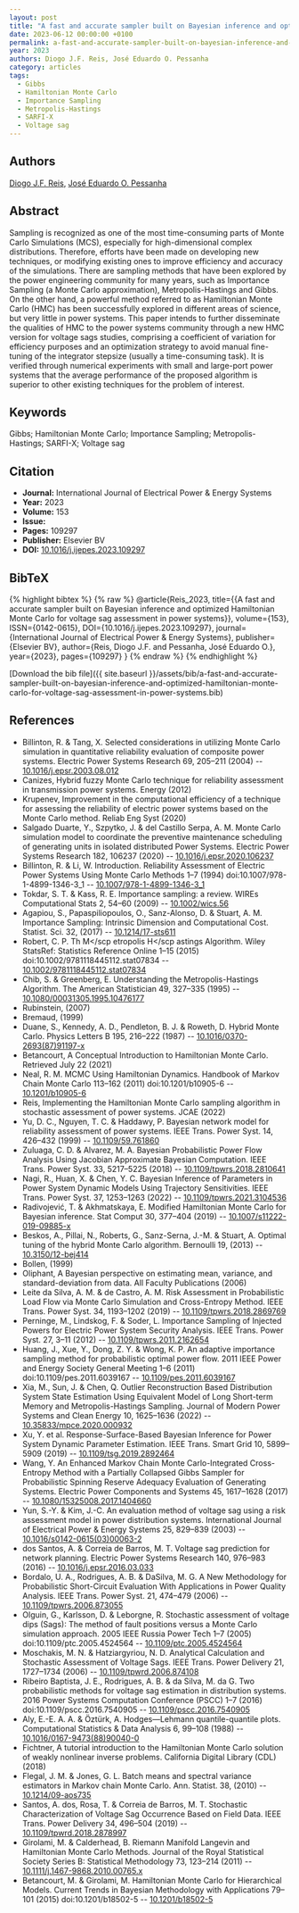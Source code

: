 ```yaml
---
layout: post
title: "A fast and accurate sampler built on Bayesian inference and optimized Hamiltonian Monte Carlo for voltage sag assessment in power systems"
date: 2023-06-12 00:00:00 +0100
permalink: a-fast-and-accurate-sampler-built-on-bayesian-inference-and-optimized-hamiltonian-monte-carlo-for-voltage-sag-assessment-in-power-systems
year: 2023
authors: Diogo J.F. Reis, José Eduardo O. Pessanha
category: articles
tags:
  - Gibbs
  - Hamiltonian Monte Carlo
  - Importance Sampling
  - Metropolis-Hastings
  - SARFI-X
  - Voltage sag
---
```

 
## Authors
[Diogo J.F. Reis](authors/diogo-j-f-reis), [José Eduardo O. Pessanha](authors/jose-eduardo-o-pessanha)
 
## Abstract
Sampling is recognized as one of the most time-consuming parts of Monte Carlo Simulations (MCS), especially for high-dimensional complex distributions. Therefore, efforts have been made on developing new techniques, or modifying existing ones to improve efficiency and accuracy of the simulations. There are sampling methods that have been explored by the power engineering community for many years, such as Importance Sampling (a Monte Carlo approximation), Metropolis-Hastings and Gibbs. On the other hand, a powerful method referred to as Hamiltonian Monte Carlo (HMC) has been successfully explored in different areas of science, but very little in power systems. This paper intends to further disseminate the qualities of HMC to the power systems community through a new HMC version for voltage sags studies, comprising a coefficient of variation for efficiency purposes and an optimization strategy to avoid manual fine-tuning of the integrator stepsize (usually a time-consuming task). It is verified through numerical experiments with small and large-port power systems that the average performance of the proposed algorithm is superior to other existing techniques for the problem of interest.
 
## Keywords
Gibbs; Hamiltonian Monte Carlo; Importance Sampling; Metropolis-Hastings; SARFI-X; Voltage sag
 
## Citation
- **Journal:** International Journal of Electrical Power &amp; Energy Systems
- **Year:** 2023
- **Volume:** 153
- **Issue:** 
- **Pages:** 109297
- **Publisher:** Elsevier BV
- **DOI:** [10.1016/j.ijepes.2023.109297](https://doi.org/10.1016/j.ijepes.2023.109297)
 
## BibTeX
{% highlight bibtex %}
{% raw %}
@article{Reis_2023,
  title={{A fast and accurate sampler built on Bayesian inference and optimized Hamiltonian Monte Carlo for voltage sag assessment in power systems}},
  volume={153},
  ISSN={0142-0615},
  DOI={10.1016/j.ijepes.2023.109297},
  journal={International Journal of Electrical Power &amp; Energy Systems},
  publisher={Elsevier BV},
  author={Reis, Diogo J.F. and Pessanha, José Eduardo O.},
  year={2023},
  pages={109297}
}
{% endraw %}
{% endhighlight %}
 
[Download the bib file]({{ site.baseurl }}/assets/bib/a-fast-and-accurate-sampler-built-on-bayesian-inference-and-optimized-hamiltonian-monte-carlo-for-voltage-sag-assessment-in-power-systems.bib)
 
## References
- Billinton, R. & Tang, X. Selected considerations in utilizing Monte Carlo simulation in quantitative reliability evaluation of composite power systems. Electric Power Systems Research 69, 205–211 (2004) -- [10.1016/j.epsr.2003.08.012](https://doi.org/10.1016/j.epsr.2003.08.012)
- Canizes, Hybrid fuzzy Monte Carlo technique for reliability assessment in transmission power systems. Energy (2012)
- Krupenev, Improvement in the computational efficiency of a technique for assessing the reliability of electric power systems based on the Monte Carlo method. Reliab Eng Syst (2020)
- Salgado Duarte, Y., Szpytko, J. & del Castillo Serpa, A. M. Monte Carlo simulation model to coordinate the preventive maintenance scheduling of generating units in isolated distributed Power Systems. Electric Power Systems Research 182, 106237 (2020) -- [10.1016/j.epsr.2020.106237](https://doi.org/10.1016/j.epsr.2020.106237)
- Billinton, R. & Li, W. Introduction. Reliability Assessment of Electric Power Systems Using Monte Carlo Methods 1–7 (1994) doi:10.1007/978-1-4899-1346-3_1 -- [10.1007/978-1-4899-1346-3_1](https://doi.org/10.1007/978-1-4899-1346-3_1)
- Tokdar, S. T. & Kass, R. E. Importance sampling: a review. WIREs Computational Stats 2, 54–60 (2009) -- [10.1002/wics.56](https://doi.org/10.1002/wics.56)
- Agapiou, S., Papaspiliopoulos, O., Sanz-Alonso, D. & Stuart, A. M. Importance Sampling: Intrinsic Dimension and Computational Cost. Statist. Sci. 32, (2017) -- [10.1214/17-sts611](https://doi.org/10.1214/17-sts611)
- Robert, C. P. Th            <scp>M</scp            etropolis            <scp>H</scp            astings Algorithm. Wiley StatsRef: Statistics Reference Online 1–15 (2015) doi:10.1002/9781118445112.stat07834 -- [10.1002/9781118445112.stat07834](https://doi.org/10.1002/9781118445112.stat07834)
- Chib, S. & Greenberg, E. Understanding the Metropolis-Hastings Algorithm. The American Statistician 49, 327–335 (1995) -- [10.1080/00031305.1995.10476177](https://doi.org/10.1080/00031305.1995.10476177)
- Rubinstein, (2007)
- Bremaud, (1999)
- Duane, S., Kennedy, A. D., Pendleton, B. J. & Roweth, D. Hybrid Monte Carlo. Physics Letters B 195, 216–222 (1987) -- [10.1016/0370-2693(87)91197-x](https://doi.org/10.1016/0370-2693(87)91197-x)
- Betancourt, A Conceptual Introduction to Hamiltonian Monte Carlo. Retrieved July 22 (2021)
- Neal, R. M. MCMC Using Hamiltonian Dynamics. Handbook of Markov Chain Monte Carlo 113–162 (2011) doi:10.1201/b10905-6 -- [10.1201/b10905-6](https://doi.org/10.1201/b10905-6)
- Reis, Implementing the Hamiltonian Monte Carlo sampling algorithm in stochastic assessment of power systems. JCAE (2022)
- Yu, D. C., Nguyen, T. C. & Haddawy, P. Bayesian network model for reliability assessment of power systems. IEEE Trans. Power Syst. 14, 426–432 (1999) -- [10.1109/59.761860](https://doi.org/10.1109/59.761860)
- Zuluaga, C. D. & Alvarez, M. A. Bayesian Probabilistic Power Flow Analysis Using Jacobian Approximate Bayesian Computation. IEEE Trans. Power Syst. 33, 5217–5225 (2018) -- [10.1109/tpwrs.2018.2810641](https://doi.org/10.1109/tpwrs.2018.2810641)
- Nagi, R., Huan, X. & Chen, Y. C. Bayesian Inference of Parameters in Power System Dynamic Models Using Trajectory Sensitivities. IEEE Trans. Power Syst. 37, 1253–1263 (2022) -- [10.1109/tpwrs.2021.3104536](https://doi.org/10.1109/tpwrs.2021.3104536)
- Radivojević, T. & Akhmatskaya, E. Modified Hamiltonian Monte Carlo for Bayesian inference. Stat Comput 30, 377–404 (2019) -- [10.1007/s11222-019-09885-x](https://doi.org/10.1007/s11222-019-09885-x)
- Beskos, A., Pillai, N., Roberts, G., Sanz-Serna, J.-M. & Stuart, A. Optimal tuning of the hybrid Monte Carlo algorithm. Bernoulli 19, (2013) -- [10.3150/12-bej414](https://doi.org/10.3150/12-bej414)
- Bollen, (1999)
- Oliphant, A Bayesian perspective on estimating mean, variance, and standard-deviation from data. All Faculty Publications (2006)
- Leite da Silva, A. M. & de Castro, A. M. Risk Assessment in Probabilistic Load Flow via Monte Carlo Simulation and Cross-Entropy Method. IEEE Trans. Power Syst. 34, 1193–1202 (2019) -- [10.1109/tpwrs.2018.2869769](https://doi.org/10.1109/tpwrs.2018.2869769)
- Perninge, M., Lindskog, F. & Soder, L. Importance Sampling of Injected Powers for Electric Power System Security Analysis. IEEE Trans. Power Syst. 27, 3–11 (2012) -- [10.1109/tpwrs.2011.2162654](https://doi.org/10.1109/tpwrs.2011.2162654)
- Huang, J., Xue, Y., Dong, Z. Y. & Wong, K. P. An adaptive importance sampling method for probabilistic optimal power flow. 2011 IEEE Power and Energy Society General Meeting 1–6 (2011) doi:10.1109/pes.2011.6039167 -- [10.1109/pes.2011.6039167](https://doi.org/10.1109/pes.2011.6039167)
- Xia, M., Sun, J. & Chen, Q. Outlier Reconstruction Based Distribution System State Estimation Using Equivalent Model of Long Short-term Memory and Metropolis-Hastings Sampling. Journal of Modern Power Systems and Clean Energy 10, 1625–1636 (2022) -- [10.35833/mpce.2020.000932](https://doi.org/10.35833/mpce.2020.000932)
- Xu, Y. et al. Response-Surface-Based Bayesian Inference for Power System Dynamic Parameter Estimation. IEEE Trans. Smart Grid 10, 5899–5909 (2019) -- [10.1109/tsg.2019.2892464](https://doi.org/10.1109/tsg.2019.2892464)
- Wang, Y. An Enhanced Markov Chain Monte Carlo-Integrated Cross-Entropy Method with a Partially Collapsed Gibbs Sampler for Probabilistic Spinning Reserve Adequacy Evaluation of Generating Systems. Electric Power Components and Systems 45, 1617–1628 (2017) -- [10.1080/15325008.2017.1404660](https://doi.org/10.1080/15325008.2017.1404660)
- Yun, S.-Y. & Kim, J.-C. An evaluation method of voltage sag using a risk assessment model in power distribution systems. International Journal of Electrical Power &amp; Energy Systems 25, 829–839 (2003) -- [10.1016/s0142-0615(03)00063-2](https://doi.org/10.1016/s0142-0615(03)00063-2)
- dos Santos, A. & Correia de Barros, M. T. Voltage sag prediction for network planning. Electric Power Systems Research 140, 976–983 (2016) -- [10.1016/j.epsr.2016.03.033](https://doi.org/10.1016/j.epsr.2016.03.033)
- Bordalo, U. A., Rodrigues, A. B. & DaSilva, M. G. A New Methodology for Probabilistic Short-Circuit Evaluation With Applications in Power Quality Analysis. IEEE Trans. Power Syst. 21, 474–479 (2006) -- [10.1109/tpwrs.2006.873055](https://doi.org/10.1109/tpwrs.2006.873055)
- Olguin, G., Karlsson, D. & Leborgne, R. Stochastic assessment of voltage dips (Sags): The method of fault positions versus a Monte Carlo simulation approach. 2005 IEEE Russia Power Tech 1–7 (2005) doi:10.1109/ptc.2005.4524564 -- [10.1109/ptc.2005.4524564](https://doi.org/10.1109/ptc.2005.4524564)
- Moschakis, M. N. & Hatziargyriou, N. D. Analytical Calculation and Stochastic Assessment of Voltage Sags. IEEE Trans. Power Delivery 21, 1727–1734 (2006) -- [10.1109/tpwrd.2006.874108](https://doi.org/10.1109/tpwrd.2006.874108)
- Ribeiro Baptista, J. E., Rodrigues, A. B. & da Silva, M. da G. Two probabilistic methods for voltage sag estimation in distribution systems. 2016 Power Systems Computation Conference (PSCC) 1–7 (2016) doi:10.1109/pscc.2016.7540905 -- [10.1109/pscc.2016.7540905](https://doi.org/10.1109/pscc.2016.7540905)
- Aly, E.-E. A. A. & Öztürk, A. Hodges—Lehmann quantile-quantile plots. Computational Statistics &amp; Data Analysis 6, 99–108 (1988) -- [10.1016/0167-9473(88)90040-0](https://doi.org/10.1016/0167-9473(88)90040-0)
- Fichtner, A tutorial introduction to the Hamiltonian Monte Carlo solution of weakly nonlinear inverse problems. California Digital Library (CDL) (2018)
- Flegal, J. M. & Jones, G. L. Batch means and spectral variance estimators in Markov chain Monte Carlo. Ann. Statist. 38, (2010) -- [10.1214/09-aos735](https://doi.org/10.1214/09-aos735)
- Santos, A. dos, Rosa, T. & Correia de Barros, M. T. Stochastic Characterization of Voltage Sag Occurrence Based on Field Data. IEEE Trans. Power Delivery 34, 496–504 (2019) -- [10.1109/tpwrd.2018.2878997](https://doi.org/10.1109/tpwrd.2018.2878997)
- Girolami, M. & Calderhead, B. Riemann Manifold Langevin and Hamiltonian Monte Carlo Methods. Journal of the Royal Statistical Society Series B: Statistical Methodology 73, 123–214 (2011) -- [10.1111/j.1467-9868.2010.00765.x](https://doi.org/10.1111/j.1467-9868.2010.00765.x)
- Betancourt, M. & Girolami, M. Hamiltonian Monte Carlo for Hierarchical Models. Current Trends in Bayesian Methodology with Applications 79–101 (2015) doi:10.1201/b18502-5 -- [10.1201/b18502-5](https://doi.org/10.1201/b18502-5)

